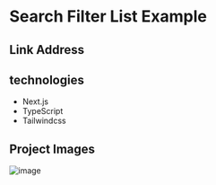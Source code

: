 # Search Filter List Example

## Link Address


## technologies
* Next.js
* TypeScript
* Tailwindcss

## Project Images
![image](https://github.com/programmingskills-2022/search-filter/assets/119696712/9e4ce6cb-2a4a-479a-9043-54793bd64f29)
